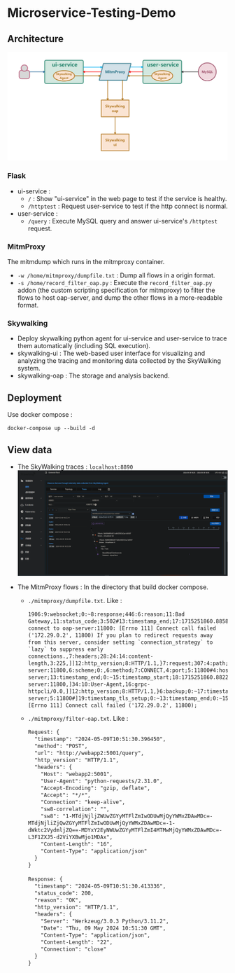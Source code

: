 # Microservice-Testing-Demo

## Architecture

![Architecture](./assets/Architecture-1715309850432-2.png)

### Flask

+ ui-service : 
  + `/` : Show "ui-service" in the web page to test if the service is healthy.
  + `/httptest` : Request user-service to test if the http connect is normal.
+ user-service : 
  + `/query` : Execute MySQL query and answer ui-service's `/httptest` request.

### MitmProxy

The mitmdump which runs in the mitmproxy container.

+ `-w /home/mitmproxy/dumpfile.txt` : Dump all flows in a origin format.
+ `-s /home/record_filter_oap.py` : Execute the `record_filter_oap.py` addon (the custom scripting specification for mitmproxy) to filter the flows to host oap-server, and dump the other flows in a more-readable format.

### Skywalking

+ Deploy skywalking python agent for ui-service and user-service to trace them automatically (including SQL execution). 
+ skywalking-ui : The web-based user interface for visualizing and analyzing the tracing and monitoring data collected by the SkyWalking system. 
+ skywalking-oap : The storage and analysis backend.

## Deployment

Use docker compose :

``` shell
docker-compose up --build -d
```

## View data

+ The SkyWalking traces : `localhost:8890`
  ![185529](./assets/185529.png)

+ The MitmProxy flows : In the directory that build docker compose.

  + `./mitmproxy/dumpfile.txt`. Like :

    ``` shell
    1906:9:websocket;0:~8:response;446:6:reason;11:Bad Gateway,11:status_code;3:502#13:timestamp_end;17:1715251860.885858^15:timestamp_start;17:1715251860.884831^8:trailers;0:~7:content;225:Cannot connect to oap-server:11800: [Errno 111] Connect call failed ('172.29.0.2', 11800) If you plan to redirect requests away from this server, consider setting `connection_strategy` to `lazy` to suppress early connections.,7:headers;28:24:14:content-length,3:225,]]12:http_version;8:HTTP/1.1,}7:request;307:4:path;0:,9:authority;16:oap-server:11800,6:scheme;0:,6:method;7:CONNECT,4:port;5:11800#4:host;10:oap-server;13:timestamp_end;0:~15:timestamp_start;18:1715251860.8822558^8:trailers;0:~7:content;0:~7:headers;69:27:4:Host,16:oap-server:11800,]34:10:User-Agent,16:grpc-httpcli/0.0,]]12:http_version;8:HTTP/1.1,}6:backup;0:~17:timestamp_created;18:1715251860.8824277^7:comment;0:;8:metadata;0:}6:marked;0:;9:is_replay;0:~11:intercepted;5:false!11:server_conn;446:3:via;0:~19:timestamp_tcp_setup;0:~7:address;22:10:oap-server;5:11800#]19:timestamp_tls_setup;0:~13:timestamp_end;0:~15:timestamp_start;18:1715251860.8829036^3:sni;0:~11:tls_version;0:~11:cipher_list;0:]6:cipher;0:~11:alpn_offers;0:]4:alpn;0:~16:certificate_list;0:]3:tls;5:false!5:error;53:[Errno 111] Connect call failed ('172.29.0.2', 11800);
    ```

  + `./mitmproxy/filter-oap.txt`. Like :

    ``` shell
    Request: {
      "timestamp": "2024-05-09T10:51:30.396450",
      "method": "POST",
      "url": "http://webapp2:5001/query",
      "http_version": "HTTP/1.1",
      "headers": {
        "Host": "webapp2:5001",
        "User-Agent": "python-requests/2.31.0",
        "Accept-Encoding": "gzip, deflate",
        "Accept": "*/*",
        "Connection": "keep-alive",
        "sw8-correlation": "",
        "sw8": "1-MTdjNjljZWUwZGYyMTFlZmIwODUwMjQyYWMxZDAwMDc=-MTdjNjliZjQwZGYyMTFlZmIwODUwMjQyYWMxZDAwMDc=-1-dWktc2VydmljZQ==-MDYxY2EyNWUwZGYyMTFlZmI4MTMwMjQyYWMxZDAwMDc=-L3F1ZXJ5-d2ViYXBwMjo1MDAx",
        "Content-Length": "16",
        "Content-Type": "application/json"
      }
    }
    
    Response: {
      "timestamp": "2024-05-09T10:51:30.413336",
      "status_code": 200,
      "reason": "OK",
      "http_version": "HTTP/1.1",
      "headers": {
        "Server": "Werkzeug/3.0.3 Python/3.11.2",
        "Date": "Thu, 09 May 2024 10:51:30 GMT",
        "Content-Type": "application/json",
        "Content-Length": "22",
        "Connection": "close"
      }
    }
    ```

    

